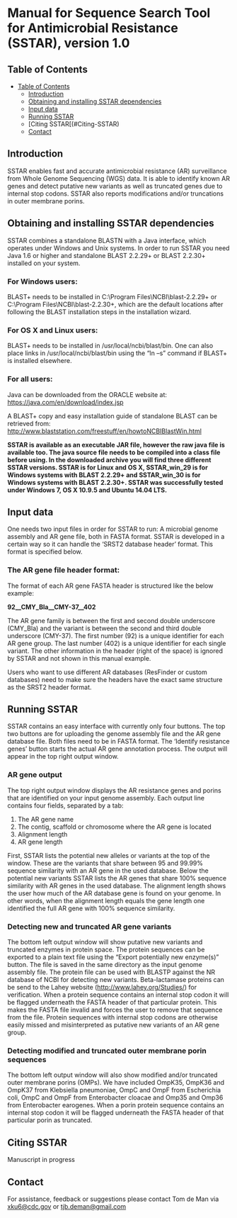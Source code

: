 # Manual for Sequence Search Tool for Antimicrobial Resistance (SSTAR), version 1.0

## Table of Contents

* [Table of Contents](#table-of-contents)
  * [Introduction](#Introduction)
  * [Obtaining and installing SSTAR dependencies](#Obtaining-and-installing-SSTAR-dependencies)
  * [Input data](#Input-data)
  * [Running SSTAR](#Running-SSTAR)
  * [Citing SSTAR[(#Citing-SSTAR)
  * [Contact](#Contact)

## Introduction

SSTAR enables fast and accurate antimicrobial resistance (AR) surveillance from Whole Genome Sequencing (WGS) data. It is able to identify known AR genes and detect putative new variants as well as truncated genes due to internal stop codons. 
SSTAR also reports modifications and/or truncations in outer membrane porins.

## Obtaining and installing SSTAR dependencies

SSTAR combines a standalone BLASTN with a Java interface, which operates under Windows and Unix systems. 
In order to run SSTAR you need Java 1.6 or higher and standalone BLAST 2.2.29+ or BLAST 2.2.30+ installed on your system. 

### For Windows users:
BLAST+ needs to be installed in C:\\Program Files\\NCBI\\blast-2.2.29+ or C:\\Program Files\\NCBI\\blast-2.2.30+, which are the default locations after following the BLAST installation steps in the installation wizard.

### For OS X and Linux users:
BLAST+ needs to be installed in /usr/local/ncbi/blast/bin. One can also place links in /usr/local/ncbi/blast/bin using the “ln –s” command if BLAST+ is installed elsewhere.

### For all users:
Java can be downloaded from the ORACLE website at: https://java.com/en/download/index.jsp

A BLAST+ copy and easy installation guide of standalone BLAST can be retrieved from: http://www.blaststation.com/freestuff/en/howtoNCBIBlastWin.html

**SSTAR is available as an executable JAR file, however the raw java file is available too. The java source file needs to be compiled into a class file before using.
In the downloaded archive you will find three different SSTAR versions. SSTAR is for Linux and OS X, SSTAR_win_29 is for Windows systems with BLAST 2.2.29+ and SSTAR_win_30 is for Windows systems with BLAST 2.2.30+. 
SSTAR was successfully tested under Windows 7, OS X 10.9.5 and Ubuntu 14.04 LTS.**

## Input data
One needs two input files in order for SSTAR to run: A microbial genome assembly and AR gene file, both in FASTA format. SSTAR is developed in a certain way so it can handle the ‘SRST2 database header’ format. 
This format is specified below.

### The AR gene file header format:

The format of each AR gene FASTA header is structured like the below example:

**92__CMY_Bla__CMY-37__402**

The AR gene family is between the first and second double underscore (CMY_Bla) and the variant is between the second and third double underscore (CMY-37).
The first number (92) is a unique identifier for each AR gene group. The last number (402) is a unique identifier for each single variant. The other information in the header (right of the space) is ignored by SSTAR and not shown in this manual example.

Users who want to use different AR databases (ResFinder or custom databases) need to make sure the headers have the exact same structure as the SRST2 header format. 

## Running SSTAR
SSTAR contains an easy interface with currently only four buttons. The top two buttons are for uploading the genome assembly file and the AR gene database file. Both files need to be in FASTA format. 
The ‘Identify resistance genes’ button starts the actual AR gene annotation process. The output will appear in the top right output window.

### AR gene output
The top right output window displays the AR resistance genes and porins that are identified on your input genome assembly. Each output line contains four fields, separated by a tab:

1.	The AR gene name
2.	The contig, scaffold or chromosome where the AR gene is located
3.	Alignment length
4.	AR gene length

First, SSTAR lists the potential new alleles or variants at the top of the window. These are the variants that share between 95 and 99.99% sequence similarity with an AR gene in the used database. 
Below the potential new variants SSTAR lists the AR genes that share 100% sequence similarity with AR genes in the used database. The alignment length shows the user how much of the AR database gene is found on your genome. In other words, when the alignment length equals the gene length one identified the full AR gene with 100% sequence similarity. 

### Detecting new and truncated AR gene variants
The bottom left output window will show putative new variants and truncated enzymes in protein space. The protein sequences can be exported to a plain text file using the “Export potentially new enzyme(s)” button. The file is saved in the same directory as the input genome assembly file. 
The protein file can be used with BLASTP against the NR database of NCBI for detecting new variants. Beta-lactamase proteins can be send to the Lahey website (http://www.lahey.org/Studies/) for verification. 
When a protein sequence contains an internal stop codon it will be flagged underneath the FASTA header of that particular protein. This makes the FASTA file invalid and forces the user to remove that sequence from the file. Protein sequences with internal stop codons are otherwise easily missed and misinterpreted as putative new variants of an AR gene group.

### Detecting modified and truncated outer membrane porin sequences 
The bottom left output window will also show modified and/or truncated outer membrane porins (OMPs). We have included OmpK35, OmpK36 and OmpK37 from Klebsiella pneumoniae, OmpC and OmpF from Escherichia coli, OmpC and OmpF from Enterobacter cloacae and Omp35 and Omp36 from Enterobacter earogenes. 
When a porin protein sequence contains an internal stop codon it will be flagged underneath the FASTA header of that particular porin as truncated. 

## Citing SSTAR
Manuscript in progress

## Contact 
For assistance, feedback or suggestions please contact Tom de Man via xku6@cdc.gov or tjb.deman@gmail.com
 




